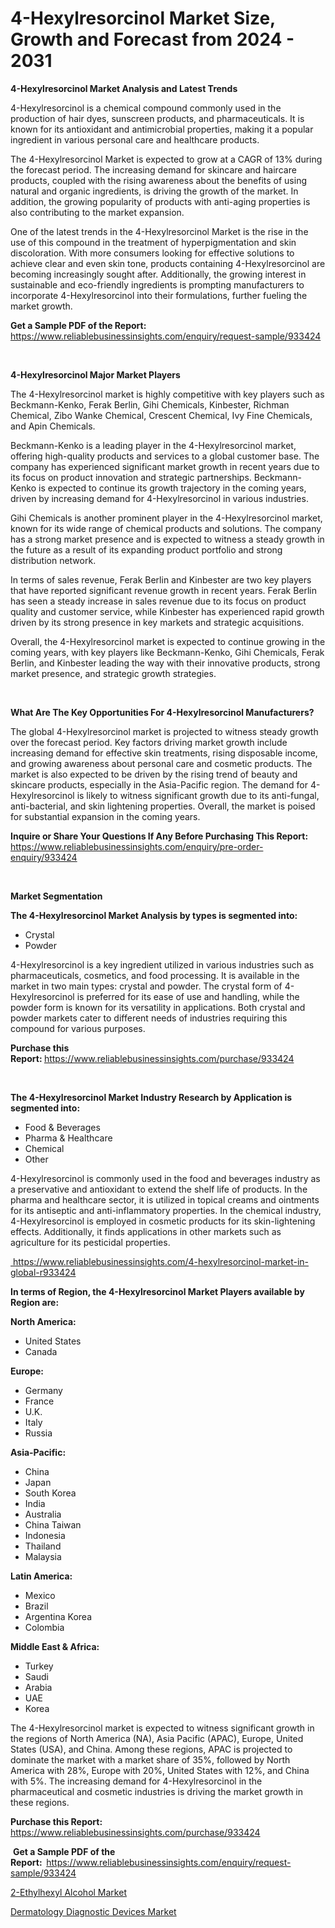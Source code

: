 <p><h1>4-Hexylresorcinol Market Size, Growth and Forecast from 2024 - 2031</h1></p><p><strong>4-Hexylresorcinol Market Analysis and Latest Trends</strong></p>
<p><p>4-Hexylresorcinol is a chemical compound commonly used in the production of hair dyes, sunscreen products, and pharmaceuticals. It is known for its antioxidant and antimicrobial properties, making it a popular ingredient in various personal care and healthcare products.</p><p>The 4-Hexylresorcinol Market is expected to grow at a CAGR of 13% during the forecast period. The increasing demand for skincare and haircare products, coupled with the rising awareness about the benefits of using natural and organic ingredients, is driving the growth of the market. In addition, the growing popularity of products with anti-aging properties is also contributing to the market expansion.</p><p>One of the latest trends in the 4-Hexylresorcinol Market is the rise in the use of this compound in the treatment of hyperpigmentation and skin discoloration. With more consumers looking for effective solutions to achieve clear and even skin tone, products containing 4-Hexylresorcinol are becoming increasingly sought after. Additionally, the growing interest in sustainable and eco-friendly ingredients is prompting manufacturers to incorporate 4-Hexylresorcinol into their formulations, further fueling the market growth.</p></p>
<p><strong>Get a Sample PDF of the Report:&nbsp;</strong> <a href="https://www.reliablebusinessinsights.com/enquiry/request-sample/933424">https://www.reliablebusinessinsights.com/enquiry/request-sample/933424</a></p>
<p>&nbsp;</p>
<p><strong>4-Hexylresorcinol Major Market Players</strong></p>
<p><p>The 4-Hexylresorcinol market is highly competitive with key players such as Beckmann-Kenko, Ferak Berlin, Gihi Chemicals, Kinbester, Richman Chemical, Zibo Wanke Chemical, Crescent Chemical, Ivy Fine Chemicals, and Apin Chemicals.</p><p>Beckmann-Kenko is a leading player in the 4-Hexylresorcinol market, offering high-quality products and services to a global customer base. The company has experienced significant market growth in recent years due to its focus on product innovation and strategic partnerships. Beckmann-Kenko is expected to continue its growth trajectory in the coming years, driven by increasing demand for 4-Hexylresorcinol in various industries.</p><p>Gihi Chemicals is another prominent player in the 4-Hexylresorcinol market, known for its wide range of chemical products and solutions. The company has a strong market presence and is expected to witness a steady growth in the future as a result of its expanding product portfolio and strong distribution network.</p><p>In terms of sales revenue, Ferak Berlin and Kinbester are two key players that have reported significant revenue growth in recent years. Ferak Berlin has seen a steady increase in sales revenue due to its focus on product quality and customer service, while Kinbester has experienced rapid growth driven by its strong presence in key markets and strategic acquisitions.</p><p>Overall, the 4-Hexylresorcinol market is expected to continue growing in the coming years, with key players like Beckmann-Kenko, Gihi Chemicals, Ferak Berlin, and Kinbester leading the way with their innovative products, strong market presence, and strategic growth strategies.</p></p>
<p>&nbsp;</p>
<p><strong>What Are The Key Opportunities For 4-Hexylresorcinol Manufacturers?</strong></p>
<p><p>The global 4-Hexylresorcinol market is projected to witness steady growth over the forecast period. Key factors driving market growth include increasing demand for effective skin treatments, rising disposable income, and growing awareness about personal care and cosmetic products. The market is also expected to be driven by the rising trend of beauty and skincare products, especially in the Asia-Pacific region. The demand for 4-Hexylresorcinol is likely to witness significant growth due to its anti-fungal, anti-bacterial, and skin lightening properties. Overall, the market is poised for substantial expansion in the coming years.</p></p>
<p><strong>Inquire or Share Your Questions If Any Before Purchasing This Report:</strong> <a href="https://www.reliablebusinessinsights.com/enquiry/pre-order-enquiry/933424">https://www.reliablebusinessinsights.com/enquiry/pre-order-enquiry/933424</a></p>
<p>&nbsp;</p>
<p><strong>Market Segmentation</strong></p>
<p><strong>The 4-Hexylresorcinol Market Analysis by types is segmented into:</strong></p>
<p><ul><li>Crystal</li><li>Powder</li></ul></p>
<p><p>4-Hexylresorcinol is a key ingredient utilized in various industries such as pharmaceuticals, cosmetics, and food processing. It is available in the market in two main types: crystal and powder. The crystal form of 4-Hexylresorcinol is preferred for its ease of use and handling, while the powder form is known for its versatility in applications. Both crystal and powder markets cater to different needs of industries requiring this compound for various purposes.</p></p>
<p><strong>Purchase this Report:&nbsp;</strong><a href="https://www.reliablebusinessinsights.com/purchase/933424">https://www.reliablebusinessinsights.com/purchase/933424</a></p>
<p>&nbsp;</p>
<p><strong>The 4-Hexylresorcinol Market Industry Research by Application is segmented into:</strong></p>
<p><ul><li>Food & Beverages</li><li>Pharma & Healthcare</li><li>Chemical</li><li>Other</li></ul></p>
<p><p>4-Hexylresorcinol is commonly used in the food and beverages industry as a preservative and antioxidant to extend the shelf life of products. In the pharma and healthcare sector, it is utilized in topical creams and ointments for its antiseptic and anti-inflammatory properties. In the chemical industry, 4-Hexylresorcinol is employed in cosmetic products for its skin-lightening effects. Additionally, it finds applications in other markets such as agriculture for its pesticidal properties.</p></p>
<p><a href="https://www.reliablebusinessinsights.com/4-hexylresorcinol-market-in-global-r933424">&nbsp;https://www.reliablebusinessinsights.com/4-hexylresorcinol-market-in-global-r933424</a></p>
<p><strong>In terms of Region, the 4-Hexylresorcinol Market Players available by Region are:</strong></p>
<p>
    <p> <strong> North America: </strong>
        <ul>
            <li>United States</li>
            <li>Canada</li>
        </ul>
        </p> 
    <p> <strong> Europe: </strong>
        <ul>
            <li>Germany</li>
            <li>France</li>
            <li>U.K.</li>
            <li>Italy</li>
            <li>Russia</li>
        </ul>
        </p> 
    <p> <strong> Asia-Pacific: </strong>
        <ul>
            <li>China</li>
            <li>Japan</li>
            <li>South Korea</li>
            <li>India</li>
            <li>Australia</li>
            <li>China Taiwan</li>
            <li>Indonesia</li>
            <li>Thailand</li>
            <li>Malaysia</li>
        </ul>
        </p> 
    <p> <strong> Latin America: </strong>
        <ul>
            <li>Mexico</li>
            <li>Brazil</li>
            <li>Argentina Korea</li>
            <li>Colombia</li>
        </ul>
        </p> 
    <p> <strong> Middle East & Africa: </strong>
        <ul>
            <li>Turkey</li>
            <li>Saudi</li>
            <li>Arabia</li>
            <li>UAE</li>
            <li>Korea</li>
        </ul>
    </p>
    </p>
<p><p>The 4-Hexylresorcinol market is expected to witness significant growth in the regions of North America (NA), Asia Pacific (APAC), Europe, United States (USA), and China. Among these regions, APAC is projected to dominate the market with a market share of 35%, followed by North America with 28%, Europe with 20%, United States with 12%, and China with 5%. The increasing demand for 4-Hexylresorcinol in the pharmaceutical and cosmetic industries is driving the market growth in these regions.</p></p>
<p><strong>Purchase this Report: </strong><a href="https://www.reliablebusinessinsights.com/purchase/933424">https://www.reliablebusinessinsights.com/purchase/933424</a></p>
<p>&nbsp;<strong>Get a Sample PDF of the Report:&nbsp;&nbsp;</strong><a href="https://www.reliablebusinessinsights.com/enquiry/request-sample/933424">https://www.reliablebusinessinsights.com/enquiry/request-sample/933424</a></p>
<p><strong></strong></p>
<p><p><a href="https://github.com/wwwkeltoum/Market-Research-Report-List-4/blob/main/2-ethylhexyl-alcohol-market.md">2-Ethylhexyl Alcohol Market</a></p><p><a href="https://issuu.com/reportprime-2/docs/dermatology-diagnostic-devices-mark_3fb57fa321dd6f">Dermatology Diagnostic Devices Market</a></p></p>